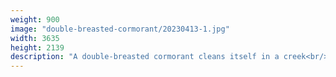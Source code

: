```yaml
---
weight: 900
image: "double-breasted-cormorant/20230413-1.jpg"
width: 3635
height: 2139
description: "A double-breasted cormorant cleans itself in a creek<br/>f/6.3, 1/1600, 300.0 mm, iso400"
---
```

